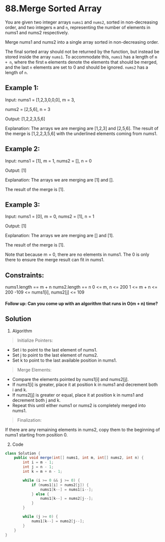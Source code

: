 # 88.Merge Sorted Array
You are given two integer arrays `nums1` and `nums2`, sorted in non-decreasing order, and two integers `m` and `n`, representing the number of elements in nums1 and nums2 respectively.

Merge nums1 and nums2 into a single array sorted in non-decreasing order.

The final sorted array should not be returned by the function, but instead be stored inside the array `nums1`. To accommodate this, `nums1` has a length of `m + n`, where the first `m` elements denote the elements that should be merged, and the last `n` elements are set to 0 and should be ignored. `nums2` has a length of `n`.

 

## Example 1:

Input: nums1 = [1,2,3,0,0,0], m = 3, 

nums2 = [2,5,6], n = 3

Output: [1,2,2,3,5,6] 

Explanation: The arrays we are merging are [1,2,3] and [2,5,6].
The result of the merge is [1,2,2,3,5,6] with the underlined elements coming from nums1.
## Example 2:

Input: nums1 = [1], m = 1, nums2 = [], n = 0

Output: [1]

Explanation: The arrays we are merging are [1] and [].

The result of the merge is [1].
## Example 3:

Input: nums1 = [0], m = 0, nums2 = [1], n = 1

Output: [1]

Explanation: The arrays we are merging are [] and [1].

The result of the merge is [1].

Note that because m = 0, there are no elements in nums1. The 0 is only there to ensure the merge result can fit in nums1.
 

## Constraints:

nums1.length == m + n
nums2.length == n
0 <= m, n <= 200
1 <= m + n <= 200
-109 <= nums1[i], nums2[j] <= 109
 

#### Follow up: Can you come up with an algorithm that runs in O(m + n) time?

## Solution
1. Algorithm

> Initialize Pointers:

* Set i to point to the last element of nums1.
* Set j to point to the last element of nums2.
* Set k to point to the last available position in nums1.

> Merge Elements:

* Compare the elements pointed by nums1[i] and nums2[j].
* If nums1[i] is greater, place it at position k in nums1 and decrement both i and k.
* If nums2[j] is greater or equal, place it at position k in nums1 and decrement both j and k.
* Repeat this until either nums1 or nums2 is completely merged into nums1.
> Finalization:

If there are any remaining elements in nums2, copy them to the beginning of nums1 starting from position 0.

 2. Code
```java
class Solution {
    public void merge(int[] nums1, int m, int[] nums2, int n) {
        int i = m - 1; 
        int j = n - 1;
        int k = m + n - 1;

        while (i >= 0 && j >= 0) {
            if (nums1[i] > nums2[j]) {
                nums1[k--] = nums1[i--];
            } else {
                nums1[k--] = nums2[j--];
            }
        }

        while (j >= 0) {
            nums1[k--] = nums2[j--];
        }
    }
}
```
